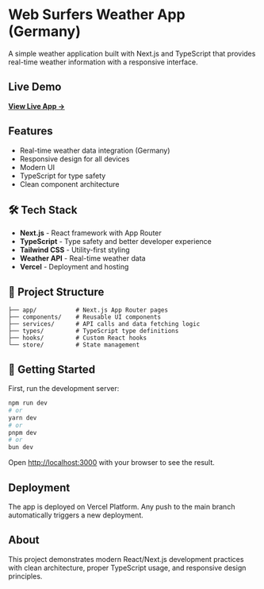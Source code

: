 # Web Surfers Weather App (Germany)

A simple weather application built with Next.js and TypeScript that provides real-time weather information with a responsive interface.

## Live Demo
**[View Live App →](https://web-surfers-weather-i27r.vercel.app/)**

## Features
- Real-time weather data integration (Germany)
- Responsive design for all devices
- Modern UI 
- TypeScript for type safety
- Clean component architecture

## 🛠 Tech Stack
- **Next.js** - React framework with App Router
- **TypeScript** - Type safety and better developer experience
- **Tailwind CSS** - Utility-first styling
- **Weather API** - Real-time weather data
- **Vercel** - Deployment and hosting

## 📁 Project Structure
```
├── app/           # Next.js App Router pages
├── components/    # Reusable UI components
├── services/      # API calls and data fetching logic
├── types/         # TypeScript type definitions
├── hooks/         # Custom React hooks
└── store/         # State management
```

## 🔧 Getting Started

First, run the development server:

```bash
npm run dev
# or
yarn dev
# or
pnpm dev
# or
bun dev
```

Open [http://localhost:3000](http://localhost:3000) with your browser to see the result.

## Deployment

The app is deployed on Vercel Platform. Any push to the main branch automatically triggers a new deployment.

## About

This project demonstrates modern React/Next.js development practices with clean architecture, proper TypeScript usage, and responsive design principles.
